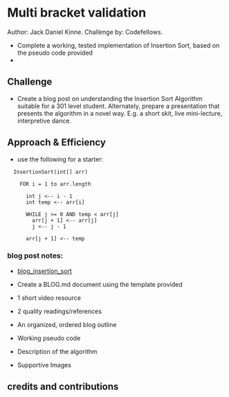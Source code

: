 # Multi bracket validation
Author: Jack Daniel Kinne.
Challenge by: Codefellows.
<!-- Short summary or background information -->
- Complete a working, tested implementation of Insertion Sort, based on the pseudo code provided
- 

## Challenge
<!-- Description of the challenge -->
- Create a blog post on understanding the Insertion Sort Algorithm suitable for 
    a 301 level student. Alternately, prepare a presentation that presents 
    the algorithm in a novel way. E.g. a short skit, live mini-lecture, 
    interpretive dance.

## Approach & Efficiency
<!-- What approach did you take? Why? What is the Big O space/time for this approach? -->
- use the following for a starter:
```
  InsertionSort(int[] arr)
  
    FOR i = 1 to arr.length
    
      int j <-- i - 1
      int temp <-- arr[i]
      
      WHILE j >= 0 AND temp < arr[j]
        arr[j + 1] <-- arr[j]
        j <-- j - 1
        
      arr[j + 1] <-- temp
```

### blog post notes:
- [blog_insertion_sort](/blogs/blog_insertion_sort.md)
- Create a BLOG.md document using the template provided
- 1 short video resource
- 2 quality readings/references
- An organized, ordered blog outline

- Working pseudo code
- Description of the algorithm
- Supportive Images


## credits and contributions


